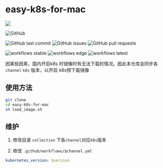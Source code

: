 # easy-k8s-for-mac 
 ![](https://img.shields.io/badge/NineSwordsMonster-easy--k8s--for--mac-66CCFF)
 
![GitHub](https://img.shields.io/github/license/NineSwordsMonster/easy-k8s-for-mac)

![GitHub last commit](https://img.shields.io/github/last-commit/NineSwordsMonster/easy-k8s-for-mac)
![GitHub issues](https://img.shields.io/github/issues/NineSwordsMonster/easy-k8s-for-mac)
![GitHub pull requests](https://img.shields.io/github/issues-pr/NineSwordsMonster/easy-k8s-for-mac)

![workflows stable](https://github.com/NineSwordsMonster/easy-k8s-for-mac/workflows/k8s%20image%20sync%20stable/badge.svg)
![workflows edge](https://github.com/NineSwordsMonster/easy-k8s-for-mac/workflows/k8s%20image%20sync%20edge/badge.svg)
![workflows latest](https://github.com/NineSwordsMonster/easy-k8s-for-mac/workflows/k8s%20image%20sync%20latest/badge.svg)


因某些因素，国内开启k8s 时镜像时有无法下载的情况。因此本仓库会同步各`channel` `k8s` 版本，以开启 k8s预下载镜像

## 使用方法
```sh
git clone 
cd easy-k8s-for-mac
sh load_image.sh
```

## 维护

1. 修改目录 `collection` 下各`channel`对应`k8s`版本

2. 修改 `.github/workflows/$channel.yml`
```yaml
kubernetes_version: $version
```

